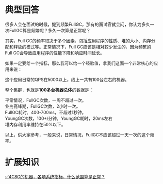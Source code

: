 # 典型回答
很多人会在面试的时候，提到频繁FullGC，那有的面试官就会问，你认为多久一次FullGC算是频繁呢？多久一次算是正常呢？

其实，Full GC的频率取决于多个因素，包括应用程序的性质、堆的大小、内存分配和释放的模式等。正常情况下，Full GC应该是相对较少发生的，因为频繁的Full GC会导致应用程序的性能下降和响应时间延长。

如果一定要给一个指标，那么我可以给一个经验值，拿我们这面一个非常核心的应用来说：

这个应用日常的QPS在5000以上，线上一共有100台左右的机器。

整个集群，也就是**100多台机器总体**的数据是：

平常情况，FullGC次数，一周不超过一次。<br />业务高峰期，FullGC次数，2小时一次。<br />FullGC耗时，400-700ms，不超过1秒钟。<br />YoungGC次数，100+/分钟，YoungGC耗时，20ms左右<br />堆内存利用率维持在50%以下。


以上，供大家参考，一般来说，日常情况，FullGC不应该超过一天一次的这个频率。

# 扩展知识

[✅4C8G的机器，各项系统指标，什么范围算是正常？](https://www.yuque.com/hollis666/fo22bm/pt58t4z58614u4z0?view=doc_embed)
